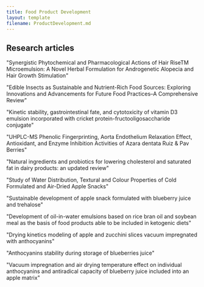 ```yaml
---
title: Food Product Development
layout: template
filename: ProductDevelopment.md
--- 
```


## Research articles
"Synergistic Phytochemical and Pharmacological Actions of Hair RiseTM Microemulsion: A Novel Herbal Formulation for Androgenetic Alopecia and Hair Growth Stimulation"

"Edible Insects as Sustainable and Nutrient-Rich Food Sources: Exploring Innovations and Advancements for Future Food Practices–A Comprehensive Review"

"Kinetic stability, gastrointestinal fate, and cytotoxicity of vitamin D3 emulsion incorporated with cricket protein-fructooligosaccharide conjugate"

"UHPLC-MS Phenolic Fingerprinting, Aorta Endothelium Relaxation Effect, Antioxidant, and Enzyme Inhibition Activities of Azara dentata Ruiz & Pav Berries"

"Natural ingredients and probiotics for lowering cholesterol and saturated fat in dairy products: an updated review"

"Study of Water Distribution, Textural and Colour Properties of Cold Formulated and Air-Dried Apple Snacks"

"Sustainable development of apple snack formulated with blueberry juice and trehalose"

"Development of oil-in-water emulsions based on rice bran oil and soybean meal as the basis of food products able to be included in ketogenic diets"

"Drying kinetics modeling of apple and zucchini slices vacuum impregnated with anthocyanins"

"Anthocyanins stability during storage of blueberries juice"

"Vacuum impregnation and air drying temperature effect on individual anthocyanins and antiradical capacity of blueberry juice included into an apple matrix"